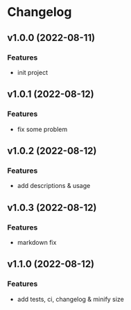# Changelog
## v1.0.0 (2022-08-11)
### Features
* init project

## v1.0.1 (2022-08-12)
### Features
* fix some problem

## v1.0.2 (2022-08-12)
### Features
* add descriptions & usage

## v1.0.3 (2022-08-12)
### Features
* markdown fix

## v1.1.0 (2022-08-12)
### Features
* add tests, ci, changelog & minify size
